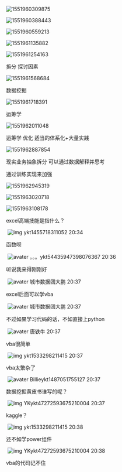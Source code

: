 ![1551960309875](C:\Users\PowerDg\AppData\Roaming\Typora\typora-user-images\1551960309875.png)







![1551960388443](C:\Users\PowerDg\AppData\Roaming\Typora\typora-user-images\1551960388443.png)





![1551960559213](C:\Users\PowerDg\AppData\Roaming\Typora\typora-user-images\1551960559213.png)



![1551961135882](C:\Users\PowerDg\AppData\Roaming\Typora\typora-user-images\1551961135882.png)





![1551961254163](C:\Users\PowerDg\AppData\Roaming\Typora\typora-user-images\1551961254163.png)





拆分	探讨因素



![1551961568684](C:\Users\PowerDg\AppData\Roaming\Typora\typora-user-images\1551961568684.png)







数据挖掘

![1551961718391](C:\Users\PowerDg\AppData\Roaming\Typora\typora-user-images\1551961718391.png)



运筹学

![1551962011048](C:\Users\PowerDg\AppData\Roaming\Typora\typora-user-images\1551962011048.png)



运筹学	优化	适当的体系化+大量实践

![1551962887854](C:\Users\PowerDg\AppData\Roaming\Typora\typora-user-images\1551962887854.png)



现实业务抽象拆分	可以通过数据解释并思考

通过训练实现来加强



![1551962945319](C:\Users\PowerDg\AppData\Roaming\Typora\typora-user-images\1551962945319.png)



![1551963020718](C:\Users\PowerDg\AppData\Roaming\Typora\typora-user-images\1551963020718.png)



![1551963108178](C:\Users\PowerDg\AppData\Roaming\Typora\typora-user-images\1551963108178.png)













excel高端技能是指什么？

​                                                                      ![img](https://edu-image.nosdn.127.net/59528ffa-d99b-4bb8-9f66-2882d9904aa2a.png?imageView&quality=100)                                                                  ykt1455718311052                                 20:34                             

函数呗

​                                                                      ![avater](https://edu-image.nosdn.127.net/090bf402014f4a1ca88a683f97024bf1?imageView&quality=100&thumbnail=15y15)                                                                  。。。ykt54435947398076367                                 20:36                             

听说我来得刚刚好

​                                                                      ![avater](https://edu-image.nosdn.127.net/ADFD4043CA071B242D509823377D2C7A.jpg?imageView&quality=100&thumbnail=15y15)                                                                  城市数据团大鹏                                 20:37                             

excel后面可以学vba

​                                                                      ![avater](https://edu-image.nosdn.127.net/ADFD4043CA071B242D509823377D2C7A.jpg?imageView&quality=100&thumbnail=15y15)                                                                  城市数据团大鹏                                 20:37                             

不过如果学习代码的话，不如直接上python

​                                                                      ![avater](https://img-ph-mirror.nosdn.127.net/g1yOxJmg4GQIzVnQUAWqIg==/6632463045957370616.jpg?imageView&quality=100&thumbnail=15y15)                                                                  唐铁牛                                 20:37                             

vba很简单

​                                                                      ![img](https://edu-image.nosdn.127.net/59528ffa-d99b-4bb8-9f66-2882d9904aa2a.png?imageView&quality=100)                                                                  ykt1533298211415                                 20:37                             

vba太繁杂了

​                                                                      ![avater](https://img-ph-mirror.nosdn.127.net/L7fCVb6ex9M32csr_wV_NA==/6631911091119426964.jpg?imageView&quality=100&thumbnail=15y15)                                                                  Billieykt1487051755127                                 20:37                             

数据挖掘黄皮书谁写的呢？

​                                                                      ![img](https://edu-image.nosdn.127.net/59528ffa-d99b-4bb8-9f66-2882d9904aa2a.png?imageView&quality=100)                                                                  YKykt47272593675210004                                 20:37                             

kaggle？

​                                                                      ![img](https://edu-image.nosdn.127.net/59528ffa-d99b-4bb8-9f66-2882d9904aa2a.png?imageView&quality=100)                                                                  ykt1533298211415                                 20:38                             

还不如学power组件

​                                                                      ![img](https://edu-image.nosdn.127.net/59528ffa-d99b-4bb8-9f66-2882d9904aa2a.png?imageView&quality=100)                                                                  YKykt47272593675210004                                 20:38                             

vba的代码记不住







